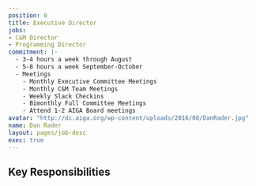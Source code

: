 ```yaml
---
position: 0
title: Executive Director
jobs:
- C&M Director
- Programming Director
commitment: |-
  - 3-4 hours a week through August
  - 5-8 hours a week September-October
  - Meetings
    - Monthly Executive Committee Meetings
    - Monthly C&M Team Meetings
    - Weekly Slack Checkins
    - Bimonthly Full Committee Meetings
    - Attend 1-2 AIGA Board meetings
avatar: "http://dc.aiga.org/wp-content/uploads/2016/08/DanRader.jpg"
name: Dan Rader
layout: pages/job-desc
exec: true
---
```


## Key Responsibilities
